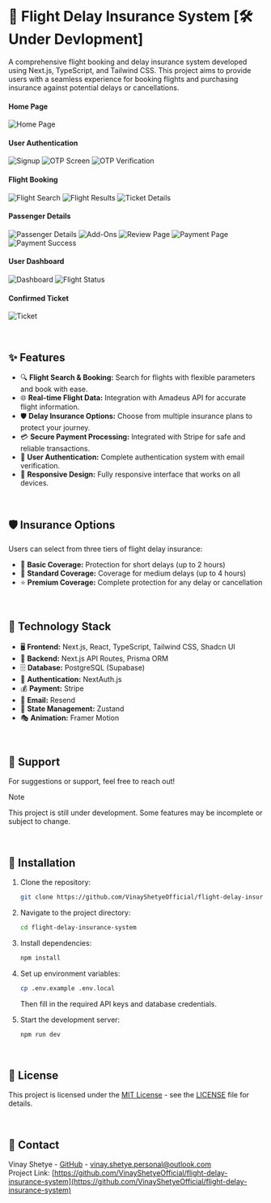 # 🛫 Flight Delay Insurance System [🛠️ Under Devlopment]

<!-- [[Live Preview](https://flight-delay-insurance.vercel.app/)] -->

A comprehensive flight booking and delay insurance system developed using Next.js, TypeScript, and Tailwind CSS. This project aims to provide users with a seamless experience for booking flights and purchasing insurance against potential delays or cancellations.

#### Home Page

![Home Page](screenshots/1.%20Home.png)

#### User Authentication

![Signup](screenshots/2.%20Signup.png)
![OTP Screen](screenshots/3.%20OTP%20Screen.png)
![OTP Verification](screenshots/4.%20OPT%20Verification.png)

#### Flight Booking

![Flight Search](screenshots/5.%20Source%20%26%20Destination%20Suggestions.png)
![Flight Results](screenshots/6.%20Flight%20Search%20Results.png)
![Ticket Details](screenshots/7.%20Ticket%20Details.png)

#### Passenger Details

![Passenger Details](screenshots/8.%20Passenger%20Details.png)
![Add-Ons](screenshots/9.%20Add-Ons.png)
![Review Page](screenshots/10.%20Review%20Page.png)
![Payment Page](screenshots/11.%20Payment%20Page.png)
![Payment Success](screenshots/12.%20Payment%20Succesfull.png)

#### User Dashboard

![Dashboard](screenshots/13.%20Dashboard.png)
![Flight Status](screenshots/14.%20Flight%20Status%20Check.png)

#### Confirmed Ticket

![Ticket](screenshots/15.%20Ticket.png)

<br>
 
## ✨ Features       
- 🔍 **Flight Search & Booking:** Search for flights with flexible parameters and book with ease.
- 🌐 **Real-time Flight Data:** Integration with Amadeus API for accurate flight information.
- 🛡️ **Delay Insurance Options:** Choose from multiple insurance plans to protect your journey.
- 💳 **Secure Payment Processing:** Integrated with Stripe for safe and reliable transactions.
- 🔐 **User Authentication:** Complete authentication system with email verification.
- 📱 **Responsive Design:** Fully responsive interface that works on all devices.

<br>
  
## 🛡️ Insurance Options
Users can select from three tiers of flight delay insurance:
- 🔹 **Basic Coverage:** Protection for short delays (up to 2 hours)
- 🔸 **Standard Coverage:** Coverage for medium delays (up to 4 hours)
- ⭐ **Premium Coverage:** Complete protection for any delay or cancellation

<br>

## 🚀 Technology Stack

- 🖥️ **Frontend:** Next.js, React, TypeScript, Tailwind CSS, Shadcn UI
- 🔧 **Backend:** Next.js API Routes, Prisma ORM
- 🗄️ **Database:** PostgreSQL (Supabase)
- 🔑 **Authentication:** NextAuth.js
- 💰 **Payment:** Stripe
- 📧 **Email:** Resend
- 🔄 **State Management:** Zustand
- 🎭 **Animation:** Framer Motion

<br>

## 🤝 Support

For suggestions or support, feel free to reach out!

> [!NOTE]
> This project is still under development. Some features may be incomplete or subject to change.

<br>

## 🚀 Installation

1. Clone the repository:

   ```bash
   git clone https://github.com/VinayShetyeOfficial/flight-delay-insurance-system.git
   ```

2. Navigate to the project directory:
   ```bash
   cd flight-delay-insurance-system
   ```
3. Install dependencies:

   ```bash
   npm install
   ```

4. Set up environment variables:

   ```bash
   cp .env.example .env.local
   ```

   Then fill in the required API keys and database credentials.

5. Start the development server:
   ```bash
   npm run dev
   ```

<br>

## 📝 License

This project is licensed under the [MIT License](./LICENSE) - see the [LICENSE](./LICENSE) file for details.

<br>

## 📧 Contact

Vinay Shetye - [GitHub](https://github.com/VinayShetyeOfficial) - vinay.shetye.personal@outlook.com <br>
Project Link: [https://github.com/VinayShetyeOfficial/flight-delay-insurance-system](https://github.com/VinayShetyeOfficial/flight-delay-insurance-system)
